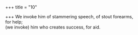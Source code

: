 +++
title = "10"

+++
We invoke him of stammering speech, of stout forearms,  
for help;  
(we invoke) him who creates success, for aid.  